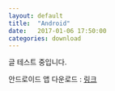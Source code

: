 ```yaml
---
layout: default
title:  "Android"
date:   2017-01-06 17:50:00
categories: download
---
```


글 테스트 중입니다.

안드로이드 앱 다운로드 : [링크][link1]

[link1]: https://play.google.com/store